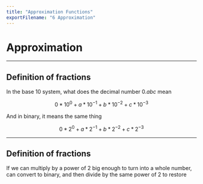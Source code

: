 ```yaml
---
title: "Approximation Functions"
exportFilename: "6 Approximation"
---
```


# Approximation

---

## Definition of fractions

In the base 10 system, what does the decimal number $0.abc$ mean

$$
0*10^0 + a*10^{-1} + b*10^{-2} + c*10^{-3}
$$

And in binary, it means the same thing

$$
0*2^0 + a*2^{-1} + b*2^{-2} + c*2^{-3}
$$

---

## Definition of fractions


If we can multiply by a power of 2 big enough to turn into a whole number, can convert to binary, and then divide by the same power of 2 to restore


